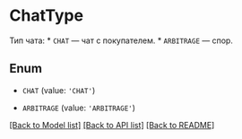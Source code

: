 # ChatType

Тип чата:  * `CHAT` — чат с покупателем. * `ARBITRAGE` — спор. 

## Enum

* `CHAT` (value: `'CHAT'`)

* `ARBITRAGE` (value: `'ARBITRAGE'`)

[[Back to Model list]](../README.md#documentation-for-models) [[Back to API list]](../README.md#documentation-for-api-endpoints) [[Back to README]](../README.md)


